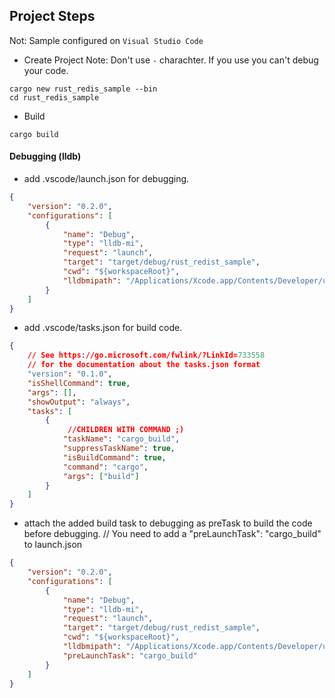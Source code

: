 ## Project Steps

Not: Sample configured on `Visual Studio Code`

* Create Project
Note: Don't use `-` charachter. If you use you can't debug your code.
```ssh
cargo new rust_redis_sample --bin
cd rust_redis_sample
```

* Build
```ssh
cargo build
```

#### Debugging (lldb)
* add .vscode/launch.json for debugging.
```json
{
    "version": "0.2.0",
    "configurations": [
        {
            "name": "Debug",
            "type": "lldb-mi",
            "request": "launch",
            "target": "target/debug/rust_redist_sample",
            "cwd": "${workspaceRoot}",
            "lldbmipath": "/Applications/Xcode.app/Contents/Developer/usr/bin/lldb-mi"
        }
    ]
}
```

* add .vscode/tasks.json for build code.


```json
{
    // See https://go.microsoft.com/fwlink/?LinkId=733558
    // for the documentation about the tasks.json format
    "version": "0.1.0",
    "isShellCommand": true,
    "args": [],
    "showOutput": "always",
    "tasks": [
        {
             //CHILDREN WITH COMMAND ;)
            "taskName": "cargo_build",
            "suppressTaskName": true,
            "isBuildCommand": true,
            "command": "cargo",
            "args": ["build"]
        }
    ]
}
```

* attach the added build task to debugging as preTask to build the code before debugging. 
// You need to add a "preLaunchTask": "cargo_build" to launch.json

```json 
{
    "version": "0.2.0",
    "configurations": [
        {
            "name": "Debug",
            "type": "lldb-mi",
            "request": "launch",
            "target": "target/debug/rust_redist_sample",
            "cwd": "${workspaceRoot}",
            "lldbmipath": "/Applications/Xcode.app/Contents/Developer/usr/bin/lldb-mi",
            "preLaunchTask": "cargo_build"
        }
    ]
}
```